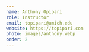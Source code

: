 ```yaml
---
name: Anthony Opipari
role: Instructor
email: topipari@umich.edu
website: https://topipari.com
photo: images/anthony.webp
order: 2
---
```

